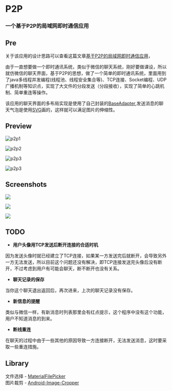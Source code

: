 # P2P
### 一个基于P2P的局域网即时通信应用
## Pre

关于该应用的设计思路可以查看这篇文章[基于P2P的局域网即时通信应用](https://juejin.im/post/5d2aa766f265da1bc752687b)，

由于一直想要做一个即时通讯系统，类似于微信的聊天系统，刚好要做课设，所以就仿微信的聊天界面，基于P2P的思想，做了一个简单的即时通讯系统，里面用到了java多线程并发编程(线程池、线程安全集合等)、TCP连接、Socket编程、UDP广播机制等知识点，实现了大文件的分段发送（分段接收），实现了简单的心跳机制、简单重连等操作。

该应用的聊天界面的多布局实现是使用了自己封装的[BaseAdapter](https://github.com/rain9155/BaseAdapter),发送消息的聊天气泡是使用[SVG](https://blog.csdn.net/Rain_9155/article/details/89262144)画的，这样就可以满足图片的伸缩性。

## Preview

![p2p1](screenshots/p2p1.gif)

![p2p2](screenshots/p2p2.gif)

![p2p3](screenshots/p2p3.gif)

![p2p3](screenshots/p2p3.gif)

## Screenshots

![](screenshots/p2p1.png)

![](screenshots/p2p2.png)

![](screenshots/p2p3.png)

## TODO

- **用户头像用TCP发送后断开连接的合适时机**

因为发送头像时就已经建立了TCP连接，如果某一方发送完后就断开，会导致另外一方无法发送，所以目前这个问题还没有解决，即TCP连接发送完头像后没有断开，不过考虑到用户有可能会聊天，断不断开也没有关系。

- **聊天记录的保存**

当你这个聊天退出返回后，再次进来，上次的聊天记录没有保存。

- **新信息的提醒**

类似与微信一样，有新消息时列表那里会有红点提示，这个程序中没有这个功能，用户不知道消息的到来。

- **断线重连**

在聊天的过程中由于一些其他的原因导致一方连接断开，无法发送消息，这时要采取一些重连措施。

## Library
文件选择 - [MaterialFilePicker](https://github.com/nbsp-team/MaterialFilePicker) <br>
图片裁剪 - [Android-Image-Cropper](https://github.com/ArthurHub/Android-Image-Cropper)

